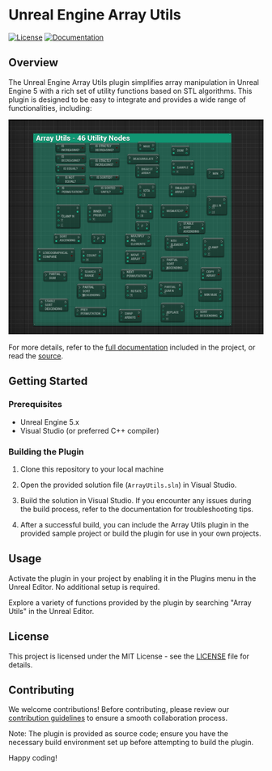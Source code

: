 # Unreal Engine Array Utils

[![License](https://img.shields.io/badge/license-MIT-blue.svg)](LICENSE)
[![Documentation](https://img.shields.io/badge/documentation-yes-green.svg)](LUGIN\docs.pdf)

## Overview

The Unreal Engine Array Utils plugin simplifies array manipulation in Unreal Engine 5 with a rich set of utility functions based on STL algorithms. This plugin is designed to be easy to integrate and provides a wide range of functionalities, including:

![Overview](utilsimg.png)

For more details, refer to the [full documentation](docs.pdf) included in the project, or read the [source](https://github.com/pyoneerC/Array-Utils/blob/3def01ec2f30d5c8e21bc6fcf185cea53f8c09e7/Plugins/Numeric/Source/Numeric/Private/NumericBPLibrary.cpp).

## Getting Started

### Prerequisites

- Unreal Engine 5.x
- Visual Studio (or preferred C++ compiler)

### Building the Plugin

1. Clone this repository to your local machine

2. Open the provided solution file (`ArrayUtils.sln`) in Visual Studio.

3. Build the solution in Visual Studio. If you encounter any issues during the build process, refer to the documentation for troubleshooting tips.

4. After a successful build, you can include the Array Utils plugin in the provided sample project or build the plugin for use in your own projects.

## Usage

Activate the plugin in your project by enabling it in the Plugins menu in the Unreal Editor. No additional setup is required.

Explore a variety of functions provided by the plugin by searching "Array Utils" in the Unreal Editor.

## License

This project is licensed under the MIT License - see the [LICENSE](LICENSE.md) file for details.

## Contributing

We welcome contributions! Before contributing, please review our [contribution guidelines](CONTRIBUTING.md) to ensure a smooth collaboration process.

Note: The plugin is provided as source code; ensure you have the necessary build environment set up before attempting to build the plugin.

Happy coding!
